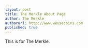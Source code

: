 ```yaml
---
layout: post
title: The Merkle About Page
author: The Merkle
authorurl: http://www.weusecoins.com
published: true
---
```


This is for The Merkle.
